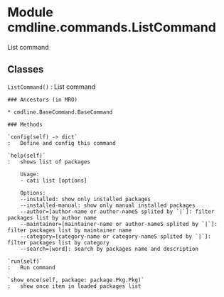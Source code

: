 Module cmdline.commands.ListCommand
===================================
List command

Classes
-------

`ListCommand()`
:   List command

    ### Ancestors (in MRO)

    * cmdline.BaseCommand.BaseCommand

    ### Methods

    `config(self) ‑> dict`
    :   Define and config this command

    `help(self)`
    :   shows list of packages
        
        Usage:
        - cati list [options]
        
        Options:
        --installed: show only installed packages
        --installed-manual: show only manual installed packages
        --author=[author-name or author-nameS splited by `|`]: filter packages list by author name
        --maintainer=[maintainer-name or author-nameS splited by `|`]: filter packages list by maintainer name
        --category=[category-name or category-nameS splited by `|`]: filter packages list by category
        --search=[word]: search by packages name and description

    `run(self)`
    :   Run command

    `show_once(self, package: package.Pkg.Pkg)`
    :   show once item in loaded packages list